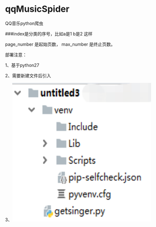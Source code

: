 # qqMusicSpider
QQ音乐python爬虫

###index是分类的序号，比如a是1 b是2 这样

page_number 是起始页数，
max_number 是终止页数。

部署注意：

1、基于python27

2、需要新建文件后引入

3、<img src="image1.png" width="450" height="450"/>


